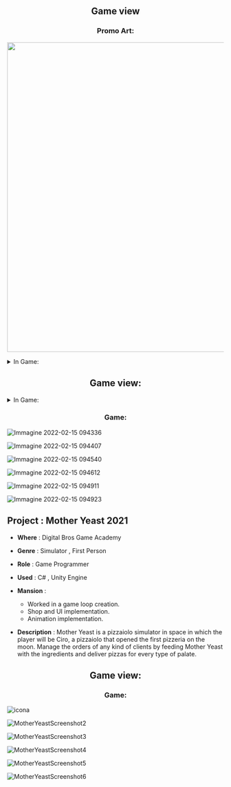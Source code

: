  <h2 align="center"> Game view </h2>
 
 <h3 align="center"> Promo Art: </h3>
        
 <p align="center">
  <img src="https://user-images.githubusercontent.com/90765270/178946970-3063e253-8f79-4571-8638-e99eff6b6b87.png" alt="" width="720"/>
 </p>

 <details><summary>In Game:</summary>
<p>
    <p align="center">
  <img src="https://user-images.githubusercontent.com/90765270/178947272-098bb498-6e8a-4c96-ba38-b667d8d8b4da.png" alt="" width="720"/>
    
  <img src="https://user-images.githubusercontent.com/90765270/178947333-0416140f-00cf-4a95-957f-ca9be489b5ad.png" alt="" width="720"/>
    
  <img src="https://user-images.githubusercontent.com/90765270/178947415-f98dc337-78b9-40ff-b43a-00a44773dd5a.png" alt="" width="720"/>
    
  <img src="https://user-images.githubusercontent.com/90765270/178947444-22b37f64-93b7-42f5-9ca9-cfa6838090cb.png" alt="" width="720"/>
    
 </p> 
</p>
</details>

 <h2 align="center"> Game view: </h2>
 
  <details><summary>In Game:</summary>
<p>
    <p align="center">
  <img src="https://user-images.githubusercontent.com/90765306/180239292-a63bf974-6e34-4fa2-8a89-c2698eb8d906.png" alt="" width="720"/>
    
  <img src="https://user-images.githubusercontent.com/90765270/178947333-0416140f-00cf-4a95-957f-ca9be489b5ad.png" alt="" width="720"/>
    
  <img src="https://user-images.githubusercontent.com/90765270/178947415-f98dc337-78b9-40ff-b43a-00a44773dd5a.png" alt="" width="720"/>
    
  <img src="https://user-images.githubusercontent.com/90765270/178947444-22b37f64-93b7-42f5-9ca9-cfa6838090cb.png" alt="" width="720"/>
    
 </p> 
</p>
</details>
 <h3 align="center"> Game: </h3>
 
 <p align="center">

![Immagine 2022-02-15 094336](https://user-images.githubusercontent.com/90765306/180239292-a63bf974-6e34-4fa2-8a89-c2698eb8d906.png)
 
![Immagine 2022-02-15 094407](https://user-images.githubusercontent.com/90765306/180239333-29adf374-694c-48f3-bafe-444ceda8ac3d.png)

![Immagine 2022-02-15 094540](https://user-images.githubusercontent.com/90765306/180239351-306d6a5f-1513-4805-ac3b-b2c57867d971.png)

![Immagine 2022-02-15 094612](https://user-images.githubusercontent.com/90765306/180239371-f712bcde-d9e3-479d-8573-5ebfe20bc1e7.png)

![Immagine 2022-02-15 094911](https://user-images.githubusercontent.com/90765306/180239384-285681b2-a7b3-4c94-bb8f-2e9542bf8578.png)

![Immagine 2022-02-15 094923](https://user-images.githubusercontent.com/90765306/180239424-cb91ce67-b6b5-4ec5-b7b6-5712d12ee6da.png)

</p>

## Project : Mother Yeast 2021
- **Where** : Digital Bros Game Academy

- **Genre** : Simulator , First Person

- **Role** : Game Programmer 

- **Used** : C# , Unity Engine

- **Mansion** :
    - Worked in a game loop creation.
    - Shop and UI implementation.
    - Animation implementation.
    
- **Description** : Mother Yeast is a pizzaiolo simulator in space in which the player will be Ciro, a pizzaiolo that opened the first pizzeria on the moon. Manage the orders of any kind of clients by feeding Mother Yeast with the ingredients and deliver pizzas for every type of palate.

<h2 align="center"> Game view: </h2>
 
 <h3 align="center"> Game: </h3>
 
 <p align="center">
 
![icona](https://user-images.githubusercontent.com/90765306/180239089-a08be928-3fa4-4be7-81ca-d5240248b202.png)

![MotherYeastScreenshot2](https://user-images.githubusercontent.com/90765306/180239109-66999d85-c9c9-41bb-be9a-9885b16d8b5c.png)

![MotherYeastScreenshot3](https://user-images.githubusercontent.com/90765306/180239142-70d279a3-f919-4cba-ad5e-e70146e5f705.png)

![MotherYeastScreenshot4](https://user-images.githubusercontent.com/90765306/180239156-b70aefe7-6eb1-43cb-b24b-e20d8d18d408.png)

![MotherYeastScreenshot5](https://user-images.githubusercontent.com/90765306/180239180-e5182d3b-120e-4a65-8638-28cf91a28b5c.png)

![MotherYeastScreenshot6](https://user-images.githubusercontent.com/90765306/180239194-94296b8a-bee1-4067-b062-8738287b7503.png)

</p>
